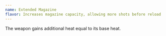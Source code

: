 ```yaml
---
name: Extended Magazine
flavor: Increases magazine capacity, allowing more shots before reload.
---
```

The weapon gains additional heat equal to its base heat.
